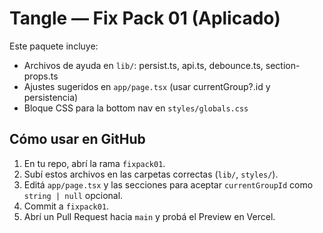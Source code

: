 # Tangle — Fix Pack 01 (Aplicado)
Este paquete incluye:
- Archivos de ayuda en `lib/`: persist.ts, api.ts, debounce.ts, section-props.ts
- Ajustes sugeridos en `app/page.tsx` (usar currentGroup?.id y persistencia)
- Bloque CSS para la bottom nav en `styles/globals.css`

## Cómo usar en GitHub
1. En tu repo, abrí la rama `fixpack01`.
2. Subí estos archivos en las carpetas correctas (`lib/`, `styles/`).
3. Editá `app/page.tsx` y las secciones para aceptar `currentGroupId` como `string | null` opcional.
4. Commit a `fixpack01`.
5. Abrí un Pull Request hacia `main` y probá el Preview en Vercel.
